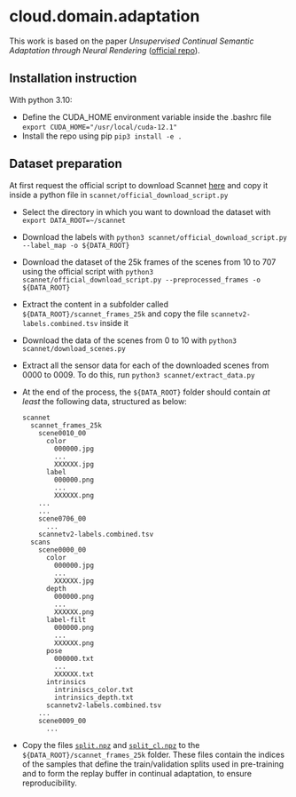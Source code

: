 # cloud.domain.adaptation

This work is based on the paper *Unsupervised Continual Semantic Adaptation through Neural Rendering* ([official repo](https://github.com/ethz-asl/ucsa_neural_rendering)).
## Installation instruction
With python 3.10:
* Define the CUDA_HOME environment variable inside the .bashrc file `export CUDA_HOME="/usr/local/cuda-12.1"`
* Install the repo using pip `pip3 install -e .`

## Dataset preparation
At first request the official script to download Scannet [here](https://github.com/ScanNet/ScanNet/tree/master) and copy it inside a python file in `scannet/official_download_script.py`

* Select the directory in which you want to download the dataset with `export DATA_ROOT=~/scannet`
* Download the labels with `python3 scannet/official_download_script.py --label_map -o ${DATA_ROOT}`
* Download the dataset of the 25k frames of the scenes from 10 to 707 using the official script with `python3 scannet/official_download_script.py --preprocessed_frames -o ${DATA_ROOT}` 
* Extract the content in a subfolder called `${DATA_ROOT}/scannet_frames_25k` and copy the file `scannetv2-labels.combined.tsv` inside it
* Download the data of the scenes from 0 to 10 with `python3 scannet/download_scenes.py`
* Extract all the sensor data for each of the downloaded scenes from 0000 to 0009. To do this, run `python3 scannet/extract_data.py`
* At the end of the process, the `${DATA_ROOT}` folder should contain _at least_ the following data, structured as below:

    ```shell
    scannet
      scannet_frames_25k
        scene0010_00
          color
            000000.jpg
            ...
            XXXXXX.jpg
          label
            000000.png
            ...
            XXXXXX.png
        ...
        ...
        scene0706_00
          ...
        scannetv2-labels.combined.tsv
      scans
        scene0000_00
          color
            000000.jpg
            ...
            XXXXXX.jpg
          depth
            000000.png
            ...
            XXXXXX.png
          label-filt
            000000.png
            ...
            XXXXXX.png
          pose
            000000.txt
            ...
            XXXXXX.txt
          intrinsics
            intriniscs_color.txt
            intrinsics_depth.txt
          scannetv2-labels.combined.tsv
        ...
        scene0009_00
          ...
    ```
* Copy the files [`split.npz`](./scannet/split.npz) and [`split_cl.npz`](./scannet/split_cl.npz) to the `${DATA_ROOT}/scannet_frames_25k` folder. These files contain the indices of the samples that define the train/validation splits used in pre-training and to form the replay buffer in continual adaptation, to ensure reproducibility.

